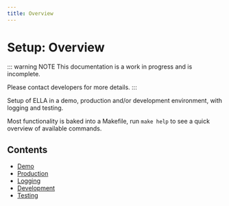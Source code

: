 ```yaml
---
title: Overview
---
```


# Setup: Overview

::: warning NOTE
This documentation is a work in progress and is incomplete.

Please contact developers for more details.
:::

Setup of ELLA in a demo, production and/or development environment, with logging and testing. 

Most functionality is baked into a Makefile, run `make help` to see a quick overview of available commands.

## Contents

- [Demo](/technical/demo.md)
- [Production](/technical/production.md)
- [Logging](/technical/logging.md)
- [Development](/technical/dev.md)
- [Testing](/technical/testing.md)

